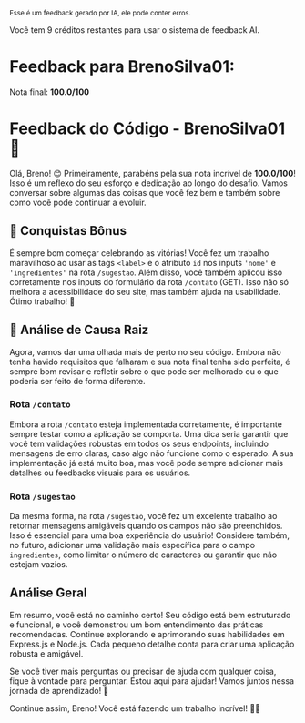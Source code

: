 <sup>Esse é um feedback gerado por IA, ele pode conter erros.</sup>

Você tem 9 créditos restantes para usar o sistema de feedback AI.

# Feedback para BrenoSilva01:

Nota final: **100.0/100**

# Feedback do Código - BrenoSilva01 🚀

Olá, Breno! 😊 Primeiramente, parabéns pela sua nota incrível de **100.0/100**! Isso é um reflexo do seu esforço e dedicação ao longo do desafio. Vamos conversar sobre algumas das coisas que você fez bem e também sobre como você pode continuar a evoluir. 

## 🎉 Conquistas Bônus

É sempre bom começar celebrando as vitórias! Você fez um trabalho maravilhoso ao usar as tags `<label>` e o atributo `id` nos inputs `'nome'` e `'ingredientes'` na rota `/sugestao`. Além disso, você também aplicou isso corretamente nos inputs do formulário da rota `/contato` (GET). Isso não só melhora a acessibilidade do seu site, mas também ajuda na usabilidade. Ótimo trabalho! 🎊

## 🧐 Análise de Causa Raiz

Agora, vamos dar uma olhada mais de perto no seu código. Embora não tenha havido requisitos que falharam e sua nota final tenha sido perfeita, é sempre bom revisar e refletir sobre o que pode ser melhorado ou o que poderia ser feito de forma diferente.

### Rota `/contato`

Embora a rota `/contato` esteja implementada corretamente, é importante sempre testar como a aplicação se comporta. Uma dica seria garantir que você tem validações robustas em todos os seus endpoints, incluindo mensagens de erro claras, caso algo não funcione como o esperado. A sua implementação já está muito boa, mas você pode sempre adicionar mais detalhes ou feedbacks visuais para os usuários.

### Rota `/sugestao`

Da mesma forma, na rota `/sugestao`, você fez um excelente trabalho ao retornar mensagens amigáveis quando os campos não são preenchidos. Isso é essencial para uma boa experiência do usuário! Considere também, no futuro, adicionar uma validação mais específica para o campo `ingredientes`, como limitar o número de caracteres ou garantir que não estejam vazios.

## Análise Geral

Em resumo, você está no caminho certo! Seu código está bem estruturado e funcional, e você demonstrou um bom entendimento das práticas recomendadas. Continue explorando e aprimorando suas habilidades em Express.js e Node.js. Cada pequeno detalhe conta para criar uma aplicação robusta e amigável. 

Se você tiver mais perguntas ou precisar de ajuda com qualquer coisa, fique à vontade para perguntar. Estou aqui para ajudar! Vamos juntos nessa jornada de aprendizado! 🌟

Continue assim, Breno! Você está fazendo um trabalho incrível! 🚀💪